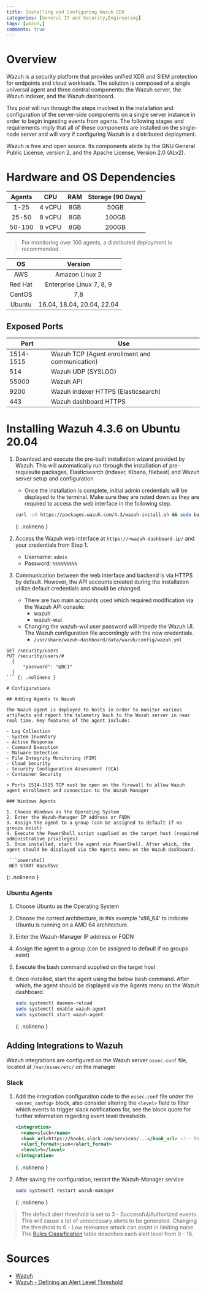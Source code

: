```yaml
---
title: Installing and Configuring Wazuh EDR
categories: [General IT and Security,Engineering]
tags: [wazuh,]
comments: true
---
```


# Overview

Wazuh is a security platform that provides unified XDR and SIEM protection for endpoints and cloud workloads. The solution is composed of a single universal agent and three central components: the Wazuh server, the Wazuh indexer, and the Wazuh dashboard.

This post will run through the steps involved in the installation and configuration of the server-side components on a single server instance in order to begin ingesting events from agents. The following stages and requirements imply that all of these components are installed on the single-node server and will vary if configuring Wazuh is a distributed deployment.

Wazuh is free and open source. Its components abide by the GNU General Public License, version 2, and the Apache License, Version 2.0 (ALv2).

# Hardware and OS Dependencies

| Agents |                    CPU                   | RAM | Storage (90 Days) |
|:------:|:----------------------------------------:|:---:|:-----------------:|
|  1-25  |                  4 vCPU                  | 8GB |        50GB       |
|  25-50 |                  8 vCPU                  | 8GB |       100GB       |
| 50-100 |                  8 vCPU                  | 8GB |       200GB       |

> For monitoring over 100 agents, a distributed deployment is recommended. 

|    OS   |        Version        |
|:-------:|:---------------------:|
|   AWS   |     Amazon Linux 2    |
| Red Hat | Enterprise Linux 7, 8, 9 |
|  CentOS |          7,8          |
|  Ubuntu |  16.04, 18.04, 20.04, 22.04  |

## Exposed Ports

| Port      | Use                                            |
|-----------|------------------------------------------------|
| 1514-1515 | Wazuh TCP (Agent enrollment and communication) |
| 514       | Wazuh UDP (SYSLOG)                             |
| 55000     | Wazuh API                                      |
| 9200      | Wazuh indexer HTTPS (Elasticsearch)            |
| 443       | Wazuh dashboard HTTPS                          |

# Installing Wazuh 4.3.6 on Ubuntu 20.04

1. Download and execute the pre-built installation wizard provided by Wazuh. This will automatically run through the installation of pre-requisuite packages, Elasticsearch (indexer, Kibana, filebeat) and Wazuh server setup and configuration
   - Once the installation is complete, initial admin credentials will be displayed to the terminal. Make sure they are noted down as they are required to access the web interface in the following step.
    
    ```bash
    curl -sO https://packages.wazuh.com/4.3/wazuh-install.sh && sudo bash ./wazuh-install.sh -a
    ```
    {: .nolineno }

2. Access the Wazuh web interface at `https://<wazuh-dashboard-ip/` and your credentials from Step 1.
   - Username: `admin`
   - Password: `%%%%%%%%%`
3. Communication between the web interface and backend is via HTTPS by default. However, the API accounts created during the installation utilize default credentials and should be changed.
   - There are two main accounts used which required modification via the Wazuh API console:
     - wazuh
     - wazuh-wui
   - Changing the wazuh-wui user password will impede the Wazuh UI. The Wazuh configuration file accordingly with the new credentials. 
     - `/usr/share/wazuh-dashboard/data/wazuh/config/wazuh.yml`
  
  ```plaintext
  GET /security/users
  PUT /security/users/#
    {
        "password": "@BC1"
    }
  ``` {: .nolineno }

# Configurations

## Adding Agents to Wazuh

The Wazuh agent is deployed to hosts in order to monitor various artifacts and report the telemetry back to the Wazuh server in near real time. Key features of the agent include:

- Log Collection
- System Inventory
- Active Response
- Command Execution
- Malware Detection
- File Integrity Monitoring (FIM)
- Cloud Security
- Security Configuration Assessment (SCA)
- Container Security

> Ports 1514-1515 TCP must be open on the firewall to allow Wazuh agent enrollment and connection to the Wazuh Manager

### Windows Agents

1. Choose Windows as the Operating System
2. Enter the Wazuh-Manager IP address or FQDN
3. Assign the agent to a group (can be assigned to default if no groups exist)
4. Execute the PowerShell script supplied on the target host (required administrative privileges)
5. Once installed, start the agent via PowerShell. After which, the agent should be displayed via the Agents menu on the Wazuh dashboard.
   
   ```powershell
   NET START WazuhSvc
   ``` 
   {: .nolineno }

### Ubuntu Agents

1. Choose Ubuntu as the Operating System
2. Choose the correct architecture, in this example 'x86_64' to indicate Ubuntu is running on a AMD 64 architecture.
3. Enter the Wazuh-Manager IP address or FQDN
4. Assign the agent to a group (can be assigned to default if no groups exist)
5. Execute the bash command supplied on the target host
6. Once installed, start the agent using the below bash command. After which, the agent should be displayed via the Agents menu on the Wazuh dashboard.
   
   ```bash
   sudo systemctl daemon-reload
   sudo systemctl enable wazuh-agent
   sudo systemctl start wazuh-agent
   ``` 
   {: .nolineno }

## Adding Integrations to Wazuh

Wazuh integrations are configured on the Wazuh server `ossec.conf` file, located at `/var/ossec/etc/` on the manager

### Slack

1. Add the integration configuration code to the `ossec.conf` file under the `<ossec_config>` block, also consider altering the `<level>` field to filter which events to trigger slack notifications for, see the block quote for further information regarding event level thresholds.
   
   ```xml
   <integration> 
     <name>slack</name>
     <hook_url>https://hooks.slack.com/services/...</hook_url> <!-- Replace with your Slack hook URL -->
     <alert_format>json</alert_format>
     <level>%</level>
   </integration>
   ``` 
   {: .nolineno }

2. After saving the configuration, restart the Wazuh-Manager service 
   
   ```bash
   sudo systemctl restart wazuh-manager
   ``` 
   {: .nolineno }

> The default alert threshold is set to 3 - Successful/Authorized events. This will cause a lot of unnecessary alerts to be generated. Changing the threshold to 6 - Low relevance attack can assist in limiting noise. The [Rules Classification](https://documentation.wazuh.com/current/user-manual/ruleset/rules-classification.html) table describes each alert level from 0 - 16.

# Sources
- [Wazuh](http://wazuh.com/)
- [Wazuh - Defining an Alert Level Threshold](https://documentation.wazuh.com/current/user-manual/manager/alert-threshold.html)